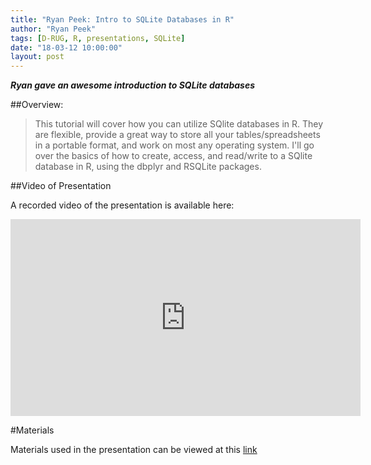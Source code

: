 ```yaml
---
title: "Ryan Peek: Intro to SQLite Databases in R"
author: "Ryan Peek"
tags: [D-RUG, R, presentations, SQLite]
date: "18-03-12 10:00:00"
layout: post
---
```


**_Ryan gave an awesome introduction to SQLite databases_**

##Overview:

>This tutorial will cover how you can utilize SQlite databases in R. They are flexible, provide a great way to store all your tables/spreadsheets in a portable format, and work on most any operating system. I'll go over the basics of how to create, access, and read/write to a SQlite database in R, using the dbplyr and RSQLite packages.

##Video of Presentation

A recorded video of the presentation is available here: 

<iframe width="560" height="315" src="https://www.youtube.com/embed/I6-bR0WPZv8" frameborder="0" allow="autoplay; encrypted-media" allowfullscreen></iframe>

#Materials

Materials used in the presentation can be viewed at this [link](https://github.com/ryanpeek/sqlite_d-rug_demo)